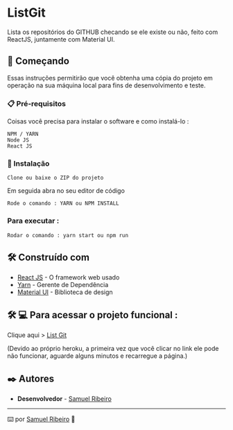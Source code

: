 # ListGit

Lista os repositórios do GITHUB checando se ele existe ou não, feito com ReactJS, juntamente com Material UI.


## 🚀 Começando

Essas instruções permitirão que você obtenha uma cópia do projeto em operação na sua máquina local para fins de desenvolvimento e teste.

### 📋 Pré-requisitos

Coisas você precisa para instalar o software e como instalá-lo :

```
NPM / YARN
Node JS
React JS
```

### 🔧 Instalação

```
Clone ou baixe o ZIP do projeto
```
Em seguida abra no seu editor de código
```
Rode o comando : YARN ou NPM INSTALL
```
### Para executar :
```
Rodar o comando : yarn start ou npm run
```

## 🛠️ Construído com


* [React JS](https://pt-br.reactjs.org/) - O framework web usado
* [Yarn](https://yarnpkg.com/) - Gerente de Dependência
* [Material UI](https://material-ui.com/pt/) - Biblioteca de design


## 🛠 💻 Para acessar o projeto funcional :
<p>

Clique aqui > [List Git](https://list-git-nova-tendencia.herokuapp.com/) 

<p>

(Devido ao próprio heroku, a primeira vez que você clicar no link ele pode não funcionar, aguarde alguns minutos e recarregue a página.)


## ✒️ Autores


* **Desenvolvedor** - [Samuel Ribeiro](https://github.com/samuelrrs)

---
⌨️ por [Samuel Ribeiro](https://github.com/samuelrrs) 🚀